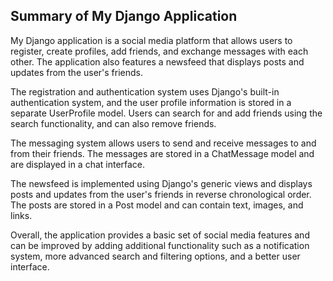 <h2>Summary of My Django Application</h2>
My Django application is a social media platform that allows users to register, create profiles, add friends, and exchange messages with each other. The application also features a newsfeed that displays posts and updates from the user's friends.

The registration and authentication system uses Django's built-in authentication system, and the user profile information is stored in a separate UserProfile model. Users can search for and add friends using the search functionality, and can also remove friends.

The messaging system allows users to send and receive messages to and from their friends. The messages are stored in a ChatMessage model and are displayed in a chat interface.

The newsfeed is implemented using Django's generic views and displays posts and updates from the user's friends in reverse chronological order. The posts are stored in a Post model and can contain text, images, and links.

Overall, the application provides a basic set of social media features and can be improved by adding additional functionality such as a notification system, more advanced search and filtering options, and a better user interface.
